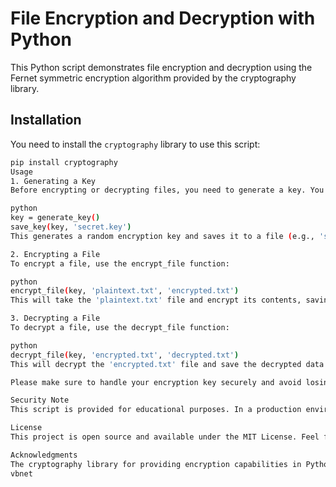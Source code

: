 # File Encryption and Decryption with Python

This Python script demonstrates file encryption and decryption using the Fernet symmetric encryption algorithm provided by the cryptography library.

## Installation

You need to install the `cryptography` library to use this script:

```bash
pip install cryptography
Usage
1. Generating a Key
Before encrypting or decrypting files, you need to generate a key. You can generate it using the script as follows:

python
key = generate_key()
save_key(key, 'secret.key')
This generates a random encryption key and saves it to a file (e.g., 'secret.key').

2. Encrypting a File
To encrypt a file, use the encrypt_file function:

python
encrypt_file(key, 'plaintext.txt', 'encrypted.txt')
This will take the 'plaintext.txt' file and encrypt its contents, saving the encrypted data in 'encrypted.txt'.

3. Decrypting a File
To decrypt a file, use the decrypt_file function:

python
decrypt_file(key, 'encrypted.txt', 'decrypted.txt')
This will decrypt the 'encrypted.txt' file and save the decrypted data in 'decrypted.txt'.

Please make sure to handle your encryption key securely and avoid losing it, as it is required for decryption.

Security Note
This script is provided for educational purposes. In a production environment, you should ensure proper key management, error handling, and secure file handling. Be cautious when working with sensitive data and encryption.

License
This project is open source and available under the MIT License. Feel free to use, modify, and share it.

Acknowledgments
The cryptography library for providing encryption capabilities in Python.
vbnet